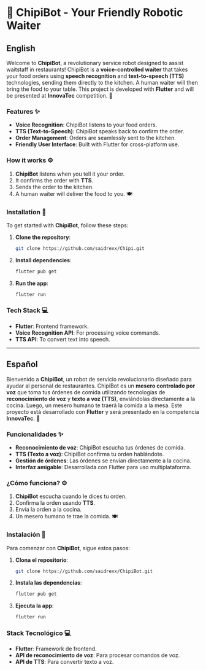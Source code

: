
# 🤖 ChipiBot - Your Friendly Robotic Waiter

## English

Welcome to **ChipiBot**, a revolutionary service robot designed to assist waitstaff in restaurants! ChipiBot is a **voice-controlled waiter** that takes your food orders using **speech recognition** and **text-to-speech (TTS)** technologies, sending them directly to the kitchen. A human waiter will then bring the food to your table. This project is developed with **Flutter** and will be presented at **InnovaTec** competition. 🚀

### Features ✨
- **Voice Recognition**: ChipiBot listens to your food orders.
- **TTS (Text-to-Speech)**: ChipiBot speaks back to confirm the order.
- **Order Management**: Orders are seamlessly sent to the kitchen.
- **Friendly User Interface**: Built with Flutter for cross-platform use.
  
### How it works ⚙️
1. **ChipiBot** listens when you tell it your order.
2. It confirms the order with **TTS**.
3. Sends the order to the kitchen.
4. A human waiter will deliver the food to you. 🍽️

### Installation 📲
To get started with **ChipiBot**, follow these steps:

1. **Clone the repository**:
   ```bash
   git clone https://github.com/saidrexx/Chipi.git
   ```
2. **Install dependencies**:
   ```bash
   flutter pub get
   ```
3. **Run the app**:
   ```bash
   flutter run
   ```

### Tech Stack 💻
- **Flutter**: Frontend framework.
- **Voice Recognition API**: For processing voice commands.
- **TTS API**: To convert text into speech.

---

## Español

Bienvenido a **ChipiBot**, un robot de servicio revolucionario diseñado para ayudar al personal de restaurantes. ChipiBot es un **mesero controlado por voz** que toma tus órdenes de comida utilizando tecnologías de **reconocimiento de voz** y **texto a voz (TTS)**, enviándolas directamente a la cocina. Luego, un mesero humano te traerá la comida a la mesa. Este proyecto está desarrollado con **Flutter** y será presentado en la competencia **InnovaTec**. 🚀

### Funcionalidades ✨
- **Reconocimiento de voz**: ChipiBot escucha tus órdenes de comida.
- **TTS (Texto a voz)**: ChipiBot confirma tu orden hablándote.
- **Gestión de órdenes**: Las órdenes se envían directamente a la cocina.
- **Interfaz amigable**: Desarrollada con Flutter para uso multiplataforma.

### ¿Cómo funciona? ⚙️
1. **ChipiBot** escucha cuando le dices tu orden.
2. Confirma la orden usando **TTS**.
3. Envía la orden a la cocina.
4. Un mesero humano te trae la comida. 🍽️

### Instalación 📲
Para comenzar con **ChipiBot**, sigue estos pasos:

1. **Clona el repositorio**:
   ```bash
   git clone https://github.com/saidrexx/ChipiBot.git
   ```
2. **Instala las dependencias**:
   ```bash
   flutter pub get
   ```
3. **Ejecuta la app**:
   ```bash
   flutter run
   ```

### Stack Tecnológico 💻
- **Flutter**: Framework de frontend.
- **API de reconocimiento de voz**: Para procesar comandos de voz.
- **API de TTS**: Para convertir texto a voz.
